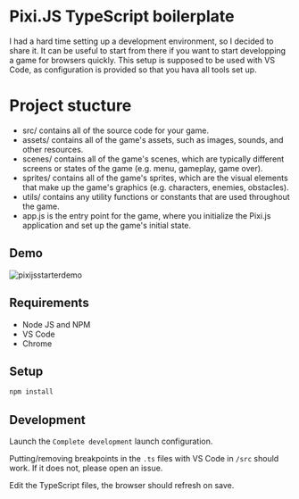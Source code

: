 # Pixi.JS TypeScript boilerplate

I had a hard time setting up a development environment, so I decided to share it.
It can be useful to start from there if you want to start developping a game for browsers quickly.
This setup is supposed to be used with VS Code, as configuration is provided so that you hava all tools set up.

# Project stucture
- src/ contains all of the source code for your game.
- assets/ contains all of the game's assets, such as images, sounds, and other resources.
- scenes/ contains all of the game's scenes, which are typically different screens or states of the game (e.g. menu, gameplay, game over).
- sprites/ contains all of the game's sprites, which are the visual elements that make up the game's graphics (e.g. characters, enemies, obstacles).
- utils/ contains any utility functions or constants that are used throughout the game.
- app.js is the entry point for the game, where you initialize the Pixi.js application and set up the game's initial state.

## Demo

![pixijsstarterdemo](https://user-images.githubusercontent.com/1882000/117959954-cde93100-b31c-11eb-889b-4879bd596c6b.gif)

## Requirements

-   Node JS and NPM
-   VS Code
-   Chrome

## Setup

```bash
npm install
```

## Development

Launch the `Complete development` launch configuration.

Putting/removing breakpoints in the `.ts` files with VS Code in `/src` should work.
If it does not, please open an issue.

Edit the TypeScript files, the browser should refresh on save.
